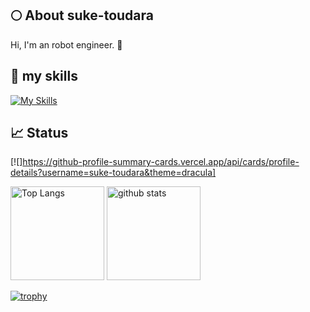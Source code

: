 ## 🌕 About suke-toudara
Hi, I'm an robot engineer. 🤝

## 🌱 my skills
[![My Skills](https://skillicons.dev/icons?i=python,cpp,cs,matlab,docker,arduino,linux)](https://skillicons.dev)


## 📈 Status
[![]https://github-profile-summary-cards.vercel.app/api/cards/profile-details?username=suke-toudara&theme=dracula]


<p align="left"> 
  <img alt="Top Langs" height="150px" src="https://github-readme-stats.vercel.app/api/top-langs/?username=suke-toudara&layout=compact&theme=onedark&show_icons=true" />
  <img alt="github stats" height="150px" src="https://github-readme-stats.vercel.app/api?username=suke-toudara&theme=onedark" />
</p>

[![trophy](https://github-profile-trophy.vercel.app/?username=suke-toudara)](https://github.com/ryo-ma/github-profile-trophy)

